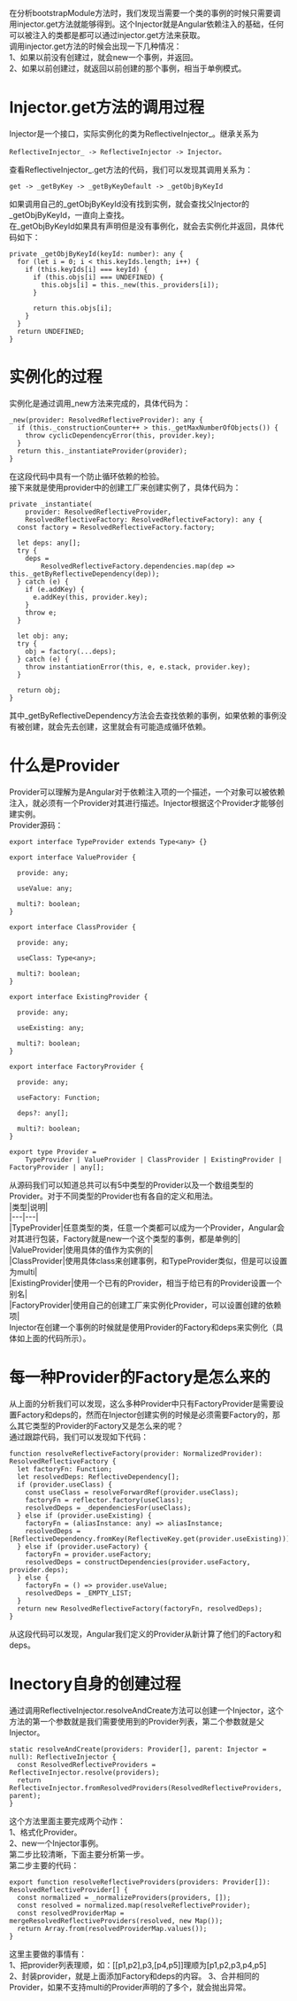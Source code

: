 在分析bootstrapModule方法时，我们发现当需要一个类的事例的时候只需要调用injector.get方法就能够得到。这个Injector就是Angular依赖注入的基础，任何可以被注入的类都是都可以通过injector.get方法来获取。  
调用injector.get方法的时候会出现一下几种情况：  
1、如果以前没有创建过，就会new一个事例，并返回。  
2、如果以前创建过，就返回以前创建的那个事例，相当于单例模式。  

# Injector.get方法的调用过程
Injector是一个接口，实际实例化的类为ReflectiveInjector_。继承关系为  
```
ReflectiveInjector_ -> ReflectiveInjector -> Injector。  
```
查看ReflectiveInjector_.get方法的代码，我们可以发现其调用关系为：  
```
get -> _getByKey -> _getByKeyDefault -> _getObjByKeyId
```
如果调用自己的_getObjByKeyId没有找到实例，就会查找父Injector的_getObjByKeyId，一直向上查找。  
在_getObjByKeyId如果具有声明但是没有事例化，就会去实例化并返回，具体代码如下：  
```
private _getObjByKeyId(keyId: number): any {
  for (let i = 0; i < this.keyIds.length; i++) {
    if (this.keyIds[i] === keyId) {
      if (this.objs[i] === UNDEFINED) {
        this.objs[i] = this._new(this._providers[i]);
      }

      return this.objs[i];
    }
  }
  return UNDEFINED;
}
```
# 实例化的过程
实例化是通过调用_new方法来完成的，具体代码为：
```
_new(provider: ResolvedReflectiveProvider): any {
  if (this._constructionCounter++ > this._getMaxNumberOfObjects()) {
    throw cyclicDependencyError(this, provider.key);
  }
  return this._instantiateProvider(provider);
}
```
在这段代码中具有一个防止循环依赖的检验。  
接下来就是使用provider中的创建工厂来创建实例了，具体代码为：
```
private _instantiate(
    provider: ResolvedReflectiveProvider,
    ResolvedReflectiveFactory: ResolvedReflectiveFactory): any {
  const factory = ResolvedReflectiveFactory.factory;

  let deps: any[];
  try {
    deps =
        ResolvedReflectiveFactory.dependencies.map(dep => this._getByReflectiveDependency(dep));
  } catch (e) {
    if (e.addKey) {
      e.addKey(this, provider.key);
    }
    throw e;
  }

  let obj: any;
  try {
    obj = factory(...deps);
  } catch (e) {
    throw instantiationError(this, e, e.stack, provider.key);
  }

  return obj;
}
```
其中_getByReflectiveDependency方法会去查找依赖的事例，如果依赖的事例没有被创建，就会先去创建，这里就会有可能造成循环依赖。  
# 什么是Provider
Provider可以理解为是Angular对于依赖注入项的一个描述，一个对象可以被依赖注入，就必须有一个Provider对其进行描述。Injector根据这个Provider才能够创建实例。  
Provider源码：  
```
export interface TypeProvider extends Type<any> {}

export interface ValueProvider {

  provide: any;

  useValue: any;

  multi?: boolean;
}

export interface ClassProvider {

  provide: any;

  useClass: Type<any>;

  multi?: boolean;
}

export interface ExistingProvider {

  provide: any;

  useExisting: any;

  multi?: boolean;
}

export interface FactoryProvider {

  provide: any;

  useFactory: Function;

  deps?: any[];

  multi?: boolean;
}

export type Provider =
    TypeProvider | ValueProvider | ClassProvider | ExistingProvider | FactoryProvider | any[];
```
从源码我们可以知道总共可以有5中类型的Provider以及一个数组类型的Provider。对于不同类型的Provider也有各自的定义和用法。  
|类型|说明|  
|---|---|  
|TypeProvider|任意类型的类，任意一个类都可以成为一个Provider，Angular会对其进行包装，Factory就是new一个这个类型的事例，都是单例的|  
|ValueProvider|使用具体的值作为实例的|  
|ClassProvider|使用具体class来创建事例，和TypeProvider类似，但是可以设置为multi|  
|ExistingProvider|使用一个已有的Provider，相当于给已有的Provider设置一个别名|  
|FactoryProvider|使用自己的创建工厂来实例化Provider，可以设置创建的依赖项|  
Injector在创建一个事例的时候就是使用Provider的Factory和deps来实例化（具体如上面的代码所示）。
# 每一种Provider的Factory是怎么来的
从上面的分析我们可以发现，这么多种Provider中只有FactoryProvider是需要设置Factory和deps的，然而在Injector创建实例的时候是必须需要Factory的，那么其它类型的Provider的Factory又是怎么来的呢？  
通过跟踪代码，我们可以发现如下代码：
```
function resolveReflectiveFactory(provider: NormalizedProvider): ResolvedReflectiveFactory {
  let factoryFn: Function;
  let resolvedDeps: ReflectiveDependency[];
  if (provider.useClass) {
    const useClass = resolveForwardRef(provider.useClass);
    factoryFn = reflector.factory(useClass);
    resolvedDeps = _dependenciesFor(useClass);
  } else if (provider.useExisting) {
    factoryFn = (aliasInstance: any) => aliasInstance;
    resolvedDeps = [ReflectiveDependency.fromKey(ReflectiveKey.get(provider.useExisting))];
  } else if (provider.useFactory) {
    factoryFn = provider.useFactory;
    resolvedDeps = constructDependencies(provider.useFactory, provider.deps);
  } else {
    factoryFn = () => provider.useValue;
    resolvedDeps = _EMPTY_LIST;
  }
  return new ResolvedReflectiveFactory(factoryFn, resolvedDeps);
}
```
从这段代码可以发现，Angular我们定义的Provider从新计算了他们的Factory和deps。  
# Inectory自身的创建过程
通过调用ReflectiveInjector.resolveAndCreate方法可以创建一个Injector，这个方法的第一个参数就是我们需要使用到的Provider列表，第二个参数就是父Injector。  
```
static resolveAndCreate(providers: Provider[], parent: Injector = null): ReflectiveInjector {
  const ResolvedReflectiveProviders = ReflectiveInjector.resolve(providers);
  return ReflectiveInjector.fromResolvedProviders(ResolvedReflectiveProviders, parent);
}
```
这个方法里面主要完成两个动作：  
1、格式化Provider。  
2、new一个Injector事例。  
第二步比较清晰，下面主要分析第一步。  
第二步主要的代码：
```
export function resolveReflectiveProviders(providers: Provider[]): ResolvedReflectiveProvider[] {
  const normalized = _normalizeProviders(providers, []);
  const resolved = normalized.map(resolveReflectiveProvider);
  const resolvedProviderMap = mergeResolvedReflectiveProviders(resolved, new Map());
  return Array.from(resolvedProviderMap.values());
}
```
这里主要做的事情有：  
1、把provider列表理顺，如：[[p1,p2],p3,[p4,p5]]理顺为[p1,p2,p3,p4,p5]  
2、封装provider，就是上面添加Factory和deps的内容。
3、合并相同的Provider，如果不支持multi的Provider声明的了多个，就会抛出异常。
